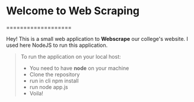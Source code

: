 # Welcome to Web Scraping
===================


Hey! This is a small web application to **Webscrape** our college's website.
I used here NodeJS to run this application. 
> To run the application on your local host:
>- You need to have **node** on your machine
>- Clone the repository
>- run in cli npm install
>- run node app.js
>- Voila!


